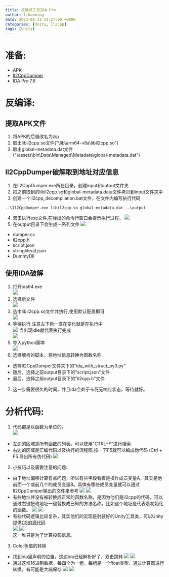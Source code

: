 ```yaml
---
title: 反编译工具IDA Pro
author: lihaoming
date: 2023-08-11 14:27:00 +0800
categories: [Unity, Il2Cpp]
tags: [Unity]
---
```



# 准备:
* APK
* [Il2CppDumper](https://github.com/Perfare/Il2CppDumper)
* IDA Pro 7.6

# 反编译:
## 提取APK文件
1. 将APK的后缀改名为zip
2. 取出libil2cpp.so文件("\lib\arm64-v8a\libil2cpp.so")
3. 取出global-metadata.dat文件("\assets\bin\Data\Managed\Metadata\global-metadata.dat")

## Il2CppDumper破解取到地址对应信息
1. 在Il2CppDumper.exe所在目录，创建input和output文件夹
2. 把之前取到的libil2cpp.so和global-metadata.data文件拷贝到input文件夹中
3. 创建一个il2cpp_decompilation.bat文件，在文件内编写执行代码
```shell
..\Il2CppDumper.exe libil2cpp.so global-metadata.dat ..\output
```
4. 双击执行exe文件,在弹出的命令行窗口会提示执行过程。
![](/assets/img/idapro/il2cppdumper_result.png)
5. 在output目录下会生成一系列文件
![](/assets/img/idapro/il2cppdumper_files.png)
- dumper.cs
- il2cpp.h
- script.json
- stringliteral.json
- DummyDll

## 使用IDA破解
1. 打开ida64.exe  
![](/assets/img/idapro/ida_decompile_1.png)
2. 选择新文件  
![](/assets/img/idapro/ida_decompile_2.png)  
3. 选中libil2cpp.so文件并执行,使用默认配置即可  
![](/assets/img/idapro/ida_decompile_3.png)
4. 等待执行,注意左下角一直在变化就是在执行中  
![](/assets/img/idapro/ida_decompile_4.png)
当出现idle就代表执行完成  
![](/assets/img/idapro/ida_decompile_5.png)
5. 导入python脚本  
![](/assets/img/idapro/ida_decompile_6.png)
6. 选择解析的脚本，将地址信息转换为函数名称.
- 选择Il2CppDumper文件夹下的"ida_with_struct_py3.py"
- 随后，选择之前output目录下的"script.json"文件
- 最后，选择之前output目录下的"il2cpp.h"文件
7. 这一步需要很久的时间，并且ida会处于卡死无响应状态，等待就好。

# 分析代码:
1. 代码都是以函数为单位的。  
![](/assets/img/idapro/ida_decompile_7.png)
- 左边的区域是所有函数的列表。可以使用"CTRL+F"进行搜索 
- 右边的区域是汇编代码以及执行的流程图,按一下F5就可以编成伪代码  (Ctrl + F5 导出所有伪代码)
![](/assets/img/idapro/ida_decompile_8.png)
2. 小技巧以及需要注意的问题:
- 由于地址偏移计算有点问题，所以有些字段看着是操作成员变量A，其实是他前面一个或前几个的成员变量B。具体有哪些成员变量就可以通过Il2CppDumper输出的文件来参考
![](/assets/img/idapro/ida_decompile_11_1.png)
![](/assets/img/idapro/ida_decompile_11_2.png)  
- 有些地址并没有被转换成正常的函数名称，是因为他们是il2cpp的代码，可以通过右键把改地址一键替换成已知的方法名称。比如这个地址是代表着初始化的函数。
![](/assets/img/idapro/ida_decompile_9_1.png)
![](/assets/img/idapro/ida_decompile_9_2.png)
- 有些代码逻辑比较复杂，其实他们的实现是封装好的Unity工具类，可以Unity提供[CS的源代码](https://github.com/Unity-Technologies/UnityCsReference)  
![](/assets/img/idapro/ida_decompile_10_1.png)
![](/assets/img/idapro/ida_decompile_10_2.png)  
这一堆只是为了计算投影信息。
3. Color色值的转换
- 找到ida里声明的位置，这边ida已经解析好了，双击跳转
![](/assets/img/idapro/ida_decompile_10_1.png)
![](/assets/img/idapro/ida_decompile_10_2.png)
- 通过这堆16进制数据，每四个为一组，每组是一个float类型，通过计算器进行转换，有可能是大端保存
![](/assets/img/idapro/ida_decompile_10_3.png)
![](/assets/img/idapro/ida_decompile_10_4.png)
